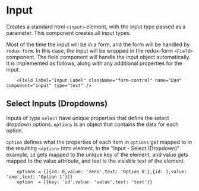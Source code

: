 # Input

Creates a standard html `<input>` element, with the input type passed as a parameter.  This component creates all input types.

Most of the time the input will be in a form, and the form will be handled by `redux-form`.  In this case, the input will be wrapped in the redux-form `<Field>` component.  The field component will handle the input object automatically. It is implemented as follows, along with any additional properties for the input.

```
	<Field label="Input Label" className="form-control" name="Dan" component="input" type="text" />
```

## Select Inputs (Dropdowns)

Inputs of type `select` have unique properties that define the select dropdown options.  `options` is an object that contains the data for each option.

`option` defines what the properties of each item in `options` get mapped to in the resulting `<option>` html element.  In the "Input - Select (Dropdown)" example, `id` gets mapped to the unique key of the element, and value gets mapped to the value attribute, and text is the visisble text of the element.


```
	options = {[{id: 0,value: 'zero',text: 'Option 0'},{id: 1,value: 'one',text: 'Option 1'}]}
	option  = {{key: 'id',value: 'value',text: 'text'}}
```